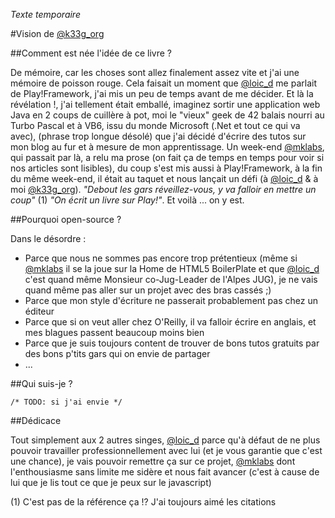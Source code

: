 *Texte temporaire*

#Vision de [@k33g_org](@k33g_org)

##Comment est née l'idée de ce livre ? 

De mémoire, car les choses sont allez finalement assez vite et j'ai une mémoire de poisson rouge. Cela faisait un moment que [@loic_d](@loic_d) me parlait de Play!Framework, j'ai mis un peu de temps avant de me décider. Et là la révélation !, j'ai tellement était emballé, imaginez sortir une application web Java en 2 coups de cuillère à pot, moi le "vieux" geek de 42 balais nourri au Turbo Pascal et à VB6, issu du monde Microsoft (.Net et tout ce qui va avec), (phrase trop longue désolé) que j'ai décidé d'écrire des tutos sur mon blog au fur et à mesure de mon apprentissage. Un week-end [@mklabs](@mklabs), qui passait par là, a relu ma prose (on fait ça de temps en temps pour voir si nos articles sont lisibles), du coup s'est mis aussi à Play!Framework, à la fin du même week-end, il était au taquet et nous lançait un défi (à [@loic_d](@loic_d) & à moi [@k33g_org](@k33g_org)). *"Debout les gars réveillez-vous, y va falloir en mettre un coup"* (1) *"On écrit un livre sur Play!"*. Et voilà ... on y est.

##Pourquoi open-source ?

Dans le désordre :

- Parce que nous ne sommes pas encore trop prétentieux (même si [@mklabs](@mklabs) il se la joue sur la Home de HTML5 BoilerPlate et que [@loic_d](@loic_d) c'est quand même Monsieur co-Jug-Leader de l'Alpes JUG), je ne vais quand même pas aller sur un projet avec des bras cassés ;)
- Parce que mon style d'écriture ne passerait probablement pas chez un éditeur
- Parce que si on veut aller chez O'Reilly, il va falloir écrire en anglais, et mes blagues passent beaucoup moins bien
- Parce que je suis toujours content de trouver de bons tutos gratuits par des bons p'tits gars qui on envie de partager
- ...

##Qui suis-je ?

    /* TODO: si j'ai envie */

##Dédicace

Tout simplement aux 2 autres singes, [@loic_d](@loic_d) parce qu'à défaut de ne plus pouvoir travailler professionnellement avec lui (et je vous garantie que c'est une chance), je vais pouvoir remettre ça sur ce projet, [@mklabs](@mklabs) dont l'enthousiasme sans limite me sidère et nous fait avancer (c'est à cause de lui que je lis tout ce que je peux sur le javascript)

(1) C'est pas de la référence ça !? J'ai toujours aimé les citations
